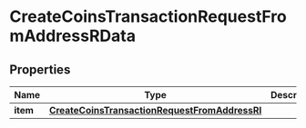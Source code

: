 

# CreateCoinsTransactionRequestFromAddressRData


## Properties

| Name | Type | Description | Notes |
|------------ | ------------- | ------------- | -------------|
|**item** | [**CreateCoinsTransactionRequestFromAddressRI**](CreateCoinsTransactionRequestFromAddressRI.md) |  |  |



